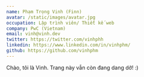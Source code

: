 ```yaml
---
name: Phạm Trọng Vinh (Finn)
avatar: /static/images/avatar.jpg
occupation: Lập trình viên/ Thiết kế web
company: PwC (Vietnam)
email: vinh@vinh.dev
twitter: https://twitter.com/vinhphh
linkedin: https://www.linkedin.com/in/vinhphm/
github: https://github.com/vinhphm
---
```


Chào, tôi là Vinh. Trang này vẫn còn đang dang dở! :)
